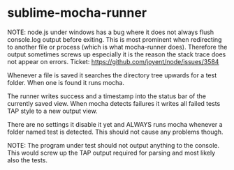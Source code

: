sublime-mocha-runner
====================

NOTE: node.js under windows has a bug where it does not always flush console.log output before exiting.
This is most prominent when redirecting to another file or process (which is what mocha-runner does).
Therefore the output sometimes screws up especially it is the reason the stack trace does not appear on errors.
Ticket: https://github.com/joyent/node/issues/3584

Whenever a file is saved it searches the directory tree upwards for a test folder. When one is found it runs mocha.

The runner writes success and a timestamp into the status bar of the currently saved view. When mocha detects failures
it writes all failed tests TAP style to a new output view.

There are no settings it disable it yet and ALWAYS runs mocha whenever a folder named test is detected.
This should not cause any problems though.

NOTE: The program under test should not output anything to the console. This would screw up the TAP output required for parsing and most likely also the tests.


